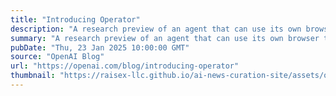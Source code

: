 ```yaml
---
title: "Introducing Operator"
description: "A research preview of an agent that can use its own browser to perform tasks for you. Available to Pro users in the U.S."
summary: "A research preview of an agent that can use its own browser to perform tasks for you. Available to Pro users in the U.S."
pubDate: "Thu, 23 Jan 2025 10:00:00 GMT"
source: "OpenAI Blog"
url: "https://openai.com/blog/introducing-operator"
thumbnail: "https://raisex-llc.github.io/ai-news-curation-site/assets/openai_logo.png"
---
```


